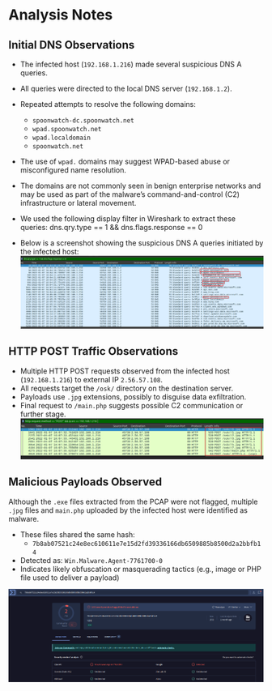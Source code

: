# Analysis Notes

## Initial DNS Observations

- The infected host (`192.168.1.216`) made several suspicious DNS A queries.
- All queries were directed to the local DNS server (`192.168.1.2`).
- Repeated attempts to resolve the following domains:

  - `spoonwatch-dc.spoonwatch.net`
  - `wpad.spoonwatch.net`
  - `wpad.localdomain`
  - `spoonwatch.net`

- The use of `wpad.` domains may suggest WPAD-based abuse or misconfigured name resolution.
- The domains are not commonly seen in benign enterprise networks and may be used as part of the malware’s command-and-control (C2) infrastructure or lateral movement.
- We used the following display filter in Wireshark to extract these queries:
  dns.qry.type == 1 && dns.flags.response == 0

- Below is a screenshot showing the suspicious DNS A queries initiated by the infected host:
![Suspicious DNS Queries](screenshots/suspicious_dns_queries.png)

## HTTP POST Traffic Observations

- Multiple HTTP POST requests observed from the infected host (`192.168.1.216`) to external IP `2.56.57.108`.
- All requests target the `/osk/` directory on the destination server.
- Payloads use `.jpg` extensions, possibly to disguise data exfiltration.
- Final request to `/main.php` suggests possible C2 communication or further stage.
  ![HTTP POST Requests](screenshots/http_post_requests.png)

## Malicious Payloads Observed

Although the `.exe` files extracted from the PCAP were not flagged, multiple `.jpg` files and `main.php` uploaded by the infected host were identified as malware.

- These files shared the same hash:
  - `7b8ab07521c24e8ec610611e7e15d2fd39336166db6509885b8500d2a2bbfb14`
- Detected as: `Win.Malware.Agent-7761700-0`
- Indicates likely obfuscation or masquerading tactics (e.g., image or PHP file used to deliver a payload)

![VirusTotal Detection](screenshots/virustotal_detection_mainphp.png)


